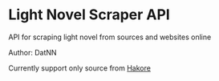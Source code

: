 # Light Novel Scraper API

API for scraping light novel from sources and websites online

Author: DatNN

Currently support only source from <a href="http://ln.hako.re">Hakore</a>
